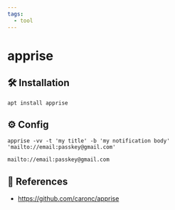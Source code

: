 ```yaml
---
tags:
  - tool
---
```

# apprise

## :hammer_and_wrench: Installation

```shell
apt install apprise
```

## :gear: Config

```shell title="Test"
apprise -vv -t 'my title' -b 'my notification body' 'mailto://email:passkey@gmail.com'
```

```shell title="Notification URL List"
mailto://email:passkey@gmail.com
```

## :link: References

- <https://github.com/caronc/apprise>

